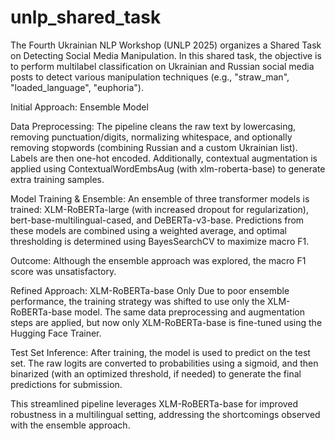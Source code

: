 # unlp_shared_task
The Fourth Ukrainian NLP Workshop (UNLP 2025) organizes a Shared Task on Detecting Social Media Manipulation.
In this shared task, the objective is to perform multilabel classification on Ukrainian and Russian social media posts to detect various manipulation techniques (e.g., "straw_man", "loaded_language", "euphoria").

Initial Approach: Ensemble Model

Data Preprocessing:
The pipeline cleans the raw text by lowercasing, removing punctuation/digits, normalizing whitespace, and optionally removing stopwords (combining Russian and a custom Ukrainian list). Labels are then one-hot encoded. Additionally, contextual augmentation is applied using ContextualWordEmbsAug (with xlm-roberta-base) to generate extra training samples.

Model Training & Ensemble:
An ensemble of three transformer models is trained: XLM-RoBERTa-large (with increased dropout for regularization), bert-base-multilingual-cased, and DeBERTa-v3-base. Predictions from these models are combined using a weighted average, and optimal thresholding is determined using BayesSearchCV to maximize macro F1.

Outcome:
Although the ensemble approach was explored, the macro F1 score was unsatisfactory.

Refined Approach: XLM-RoBERTa-base Only
Due to poor ensemble performance, the training strategy was shifted to use only the XLM-RoBERTa-base model. The same data preprocessing and augmentation steps are applied, but now only XLM-RoBERTa-base is fine-tuned using the Hugging Face Trainer.

Test Set Inference:
After training, the model is used to predict on the test set. The raw logits are converted to probabilities using a sigmoid, and then binarized (with an optimized threshold, if needed) to generate the final predictions for submission.

This streamlined pipeline leverages XLM-RoBERTa-base for improved robustness in a multilingual setting, addressing the shortcomings observed with the ensemble approach.
